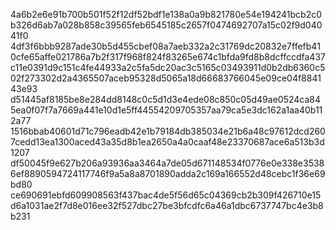 4a6b2e6e91b700b501f52f12df52bdf1e138a0a9b821780e54e194241bcb2c0b326d6ab7a028b858c39565feb6545185c2657f0474692707a15c02f9d04041f0
4df3f6bbb9287ade30b5d455cbef08a7aeb332a2c31769dc20832e7ffefb410cfe65affe021786a7b2f317f968f824f83265e674c1bfda9fd8b8dcffccdfa437
c11e0391d9c151c4fe44933a2c5fa5dc20ac3c5165c03493911d0b2db6360c502f273302d2a4365507aceb95328d5065a18d66683766045e09ce04f884143e93
d51445af8185be8e284dd8148c0c5d1d3e4ede08c850c05d49ae0524ca845ea0f07f7a7669a441e10d1e5ff44554209705357aa79ca5e3dc162a1aa40b112a77
1516bbab40601d71c796eadb42e1b79184db385034e21b6a48c97612dcd2607cedd13ea1300aced43a35d8b1ea2650a4a0caaf48e23370687ace6a513b3d1207
df50045f9e627b206a93936aa3464a7de05d671148534f0776e0e338e35386ef8890594724117746f9a5a8a8701890adda2c169a166552d48cebc1f36e69bd80
ce690691ebfd609908563f437bac4de5f56d65c04369cb2b309f426710e15d6a1031ae2f7d8e016ee32f527dbc27be3bfcdfc6a46a1dbc6737747bc4e3b8b231
